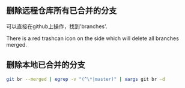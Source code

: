 ## 删除远程仓库所有已合并的分支

可以直接在github上操作，找到'branches'.

There is a red trashcan icon on the side which will delete all branches merged.



## 删除本地已合并的分支

````bash
git br --merged | egrep -v "(^\*|master)" | xargs git br -d
````

